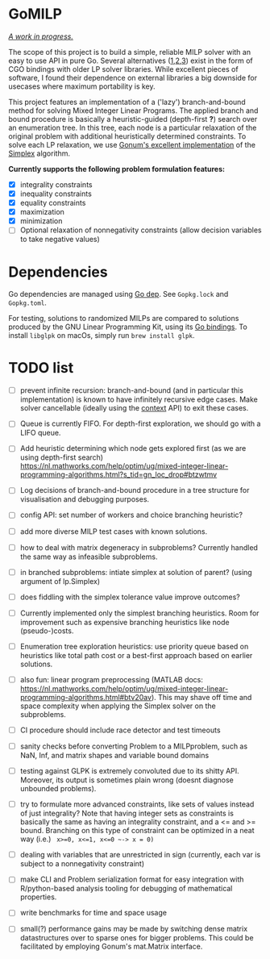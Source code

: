 # GoMILP

<u>*A work in progress.*</u>

The scope of this project is to build a simple, reliable MILP solver with an easy to use API in pure Go. Several alternatives ([1](https://github.com/draffensperger/golp),[2](https://github.com/lukpank/go-glpk),[3](https://github.com/costela/golpa)) exist in the form of CGO bindings with older LP solver libraries. While excellent pieces of software, I found their dependence on external libraries a big downside for usecases where maximum portability is key.

This project features an implementation of a ('lazy') branch-and-bound method for solving Mixed Integer Linear Programs. The applied branch and bound procedure is basically a heuristic-guided (depth-first **?**) search over an enumeration tree. In this tree, each node is a particular relaxation of the original problem with additional heuristically determined constraints. To solve each LP relaxation, we use [Gonum's excellent implementation]() of the [Simplex](https://en.wikipedia.org/wiki/Simplex_algorithm) algorithm.

**Currently supports the following problem formulation features:**

- [x] integrality constraints
- [x] inequality constraints
- [x] equality constraints
- [x] maximization
- [x] minimization
- [ ] Optional relaxation of nonnegativity constraints (allow decision variables to take negative values)

# Dependencies

Go dependencies are managed using [Go dep](https://github.com/golang/dep). See `Gopkg.lock` and `Gopkg.toml`.

For testing, solutions to randomized MILPs are compared to solutions produced by the GNU Linear Programming Kit, using its [Go bindings](https://github.com/lukpank/go-glpk). To install `libglpk` on macOs, simply run `brew install glpk`.

# TODO list

- [ ] prevent infinite recursion: branch-and-bound (and in particular this implementation) is known to have infinitely recursive edge cases. Make solver cancellable (ideally using the [context](https://golang.org/pkg/context/) API) to exit these cases.
- [ ] Queue is currently FIFO. For depth-first exploration, we should go with a LIFO queue.
- [ ] Add heuristic determining which node gets explored first (as we are using depth-first search) https://nl.mathworks.com/help/optim/ug/mixed-integer-linear-programming-algorithms.html?s_tid=gn_loc_drop#btzwtmv
- [ ] Log decisions of branch-and-bound procedure in a tree structure for visualisation and debugging purposes.
- [ ] config API: set number of workers and choice branching heuristic?
- [ ] add more diverse MILP test cases with known solutions.
- [ ] how to deal with matrix degeneracy in subproblems? Currently handled the same way as infeasible subproblems.
- [ ] in branched subproblems: intiate simplex at solution of parent? (using argument of lp.Simplex)
- [ ] does fiddling with the simplex tolerance value improve outcomes?
- [ ] Currently implemented only the simplest branching heuristics. Room for improvement such as expensive branching heuristics like node (pseudo-)costs.
- [ ] Enumeration tree exploration heuristics: use priority queue based on heuristics like total path cost or a best-first approach based on earlier solutions.
- [ ] also fun: linear program preprocessing (MATLAB docs: https://nl.mathworks.com/help/optim/ug/mixed-integer-linear-programming-algorithms.html#btv20av). This may shave off time and space complexity when applying the Simplex solver on the subproblems.


- [ ] CI procedure should include race detector and test timeouts
- [ ] sanity checks before converting Problem to a MILPproblem, such as NaN, Inf, and matrix shapes and variable bound domains
- [ ] testing against GLPK is extremely convoluted due to its shitty API. Moreover, its output is sometimes plain wrong (doesnt diagnose unbounded problems).
- [ ] try to formulate more advanced constraints, like sets of values instead of just integrality? Note that having integer sets as constraints is basically the same as having an integrality constraint, and a <= and >= bound. Branching on this type of constraint can be optimized in a neat way (i.e.) ` x>=0, x<=1, x<=0 ~-> x = 0)`
- [ ] dealing with variables that are unrestricted in sign (currently, each var is subject to a nonnegativity constraint)
- [ ] make CLI and Problem serialization format for easy integration with R/python-based analysis tooling for debugging of mathematical properties.
- [ ] write benchmarks for time and space usage
- [ ] small(?) performance gains may be made by switching dense matrix datastructures over to sparse ones for bigger problems. This could be facilitated by employing Gonum's mat.Matrix interface.